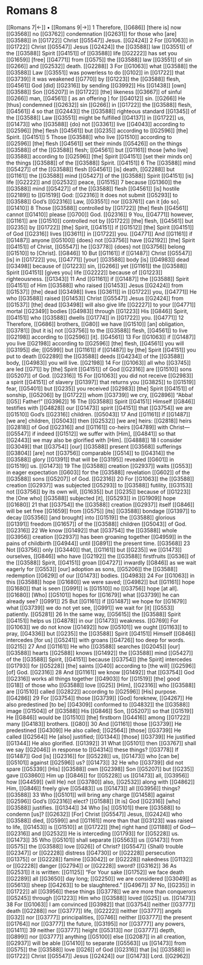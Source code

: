 # Romans 8
[[Romans 7|←]] • [[Romans 9|→]]
1 Therefore, [[G686]] [there is] now [[G3568]] no [[G3762]] condemnation [[G2631]] for those who [are] [[G3588]] in [[G1722]] Christ [[G5547]] Jesus. [[G2424]] 
2 For [[G1063]] in [[G1722]] Christ [[G5547]] Jesus [[G2424]] the [[G3588]] law [[G3551]] of the [[G3588]] Spirit [[G4151]] of [[G3588]] life [[G2222]] has set you [[G1659]] [free] [[G4771]] from [[G575]] the [[G3588]] law [[G3551]] of sin [[G266]] and [[G2532]] death. [[G2288]] 
3 For [[G1063]] what [[G3588]] the [[G3588]] Law [[G3551]] was powerless to do [[G102]] in [[G1722]] that [[G3739]] it was weakened [[G770]] by [[G1223]] the [[G3588]] flesh, [[G4561]] God [did] [[G2316]] by sending [[G3992]] His [[G1438]] [own] [[G3588]] Son [[G5207]] in [[G1722]] [the] likeness [[G3667]] of sinful [[G266]] man, [[G4561]] [ as an offering ] for [[G4012]] sin. [[G266]] He [thus] condemned [[G2632]] sin [[G266]] in [[G1722]] the [[G3588]] flesh, [[G4561]] 
4 so that [[G2443]] the [[G3588]] righteous standard [[G1345]] of the [[G3588]] Law [[G3551]] might be fulfilled [[G4137]] in [[G1722]] us, [[G1473]] who [[G3588]] {do} not [[G3361]] live [[G4043]] according to [[G2596]] [the] flesh [[G4561]] but [[G235]] according to [[G2596]] [the] Spirit. [[G4151]] 
5 Those [[G3588]] who live [[G1510]] according to [[G2596]] [the] flesh [[G4561]] set their minds [[G5426]] on the things [[G3588]] of the [[G3588]] flesh; [[G4561]] but [[G1161]] those [who live] [[G3588]] according to [[G2596]] [the] Spirit [[G4151]] [set their minds on] the things [[G3588]] of the [[G3588]] Spirit. [[G4151]] 
6 The [[G3588]] mind [[G5427]] of the [[G3588]] flesh [[G4561]] [is] death, [[G2288]] but [[G1161]] the [[G3588]] mind [[G5427]] of the [[G3588]] Spirit [[G4151]] [is] life [[G2222]] and [[G2532]] peace, [[G1515]] 
7 because [[G1360]] the [[G3588]] mind [[G5427]] of the [[G3588]] flesh [[G4561]] [is] hostile [[G2189]] to [[G1519]] God: [[G2316]] It does not submit [[G5293]] to [[G3588]] God’s [[G2316]] Law, [[G3551]] nor [[G3761]] can it [do so]. [[G1410]] 
8 Those [[G3588]] controlled by [[G1722]] [the] flesh [[G4561]] cannot [[G1410]] please [[G700]] God. [[G2316]] 
9 You, [[G4771]] however, [[G1161]] are [[G1510]] controlled not by [[G1722]] [the] flesh, [[G4561]] but [[G235]] by [[G1722]] [the] Spirit, [[G4151]] if [[G1512]] [the] Spirit [[G4151]] of God [[G2316]] lives [[G3611]] in [[G1722]] you. [[G4771]] And [[G1161]] if [[G1487]] anyone [[G5100]] {does} not [[G3756]] have [[G2192]] [the] Spirit [[G4151]] of Christ, [[G5547]] he [[G3778]] {does} not [[G3756]] belong [[G1510]] to [Christ]. [[G846]] 
10 But [[G1161]] if [[G1487]] Christ [[G5547]] [is] in [[G1722]] you, [[G4771]] [your] [[G3588]] body [is] [[G4983]] dead [[G3498]] because of [[G1223]] sin, [[G266]] yet [[G1161]] the [[G3588]] Spirit [[G4151]] [gives you] life [[G2222]] because of [[G1223]] righteousness. [[G1343]] 
11 And [[G1161]] if [[G1487]] the [[G3588]] Spirit [[G4151]] of Him [[G3588]] who raised [[G1453]] Jesus [[G2424]] from [[G1537]] [the] dead [[G3498]] lives [[G3611]] in [[G1722]] you, [[G4771]] He who [[G3588]] raised [[G1453]] Christ [[G5547]] Jesus [[G2424]] from [[G1537]] [the] dead [[G3498]] will also give life [[G2227]] to your [[G4771]] mortal [[G2349]] bodies [[G4983]] through [[G1223]] His [[G846]] Spirit, [[G4151]] who [[G3588]] dwells [[G1774]] in [[G1722]] you. [[G4771]] 
12 Therefore, [[G686]] brothers, [[G80]] we have [[G1510]] [an] obligation, [[G3781]] [but it is] not [[G3756]] to the [[G3588]] flesh, [[G4561]] to live [[G2198]] according to [[G2596]] [it]. [[G4561]] 
13 For [[G1063]] if [[G1487]] you live [[G2198]] according to [[G2596]] [the] flesh, [[G4561]] you will [[G3195]] die; [[G599]] but [[G1161]] if [[G1487]] by [the] Spirit [[G4151]] you put to death [[G2289]] the [[G3588]] deeds [[G4234]] of the [[G3588]] body, [[G4983]] you will live. [[G2198]] 
14 For [[G1063]] all who [[G3745]] are led [[G71]] by [the] Spirit [[G4151]] of God [[G2316]] are [[G1510]] sons [[G5207]] of God. [[G2316]] 
15 For [[G1063]] you did not receive [[G2983]] a spirit [[G4151]] of slavery [[G1397]] that returns you [[G3825]] to [[G1519]] fear, [[G5401]] but [[G235]] you received [[G2983]] [the] Spirit [[G4151]] of sonship, [[G5206]] by [[G1722]] whom [[G3739]] we cry, [[G2896]] “Abba! [[G5]] Father!” [[G3962]] 
16 The [[G3588]] Spirit [[G4151]] Himself [[G846]] testifies with [[G4828]] our [[G1473]] spirit [[G4151]] that [[G3754]] we are [[G1510]] God’s [[G2316]] children. [[G5043]] 
17 And [[G1161]] if [[G1487]] [we are] children, [[G5043]] then [[G2532]] [we are] heirs: [[G2818]] heirs [[G2818]] of God [[G2316]] and [[G1161]] co-heirs [[G4789]] with Christ— [[G5547]] if indeed [[G1512]] we suffer with [Him], [[G4841]] so that [[G2443]] we may also be glorified with [Him]. [[G4888]] 
18 I consider [[G3049]] that [[G3754]] [our] [[G3588]] present [[G3568]] sufferings [[G3804]] [are] not [[G3756]] comparable [[G514]] to [[G4314]] the [[G3588]] glory [[G1391]] that will be [[G3195]] revealed [[G601]] in [[G1519]] us. [[G1473]] 
19 The [[G3588]] creation [[G2937]] waits [[G553]] in eager expectation [[G603]] for the [[G3588]] revelation [[G602]] of the [[G3588]] sons [[G5207]] of God. [[G2316]] 
20 For [[G1063]] the [[G3588]] creation [[G2937]] was subjected [[G5293]] to [[G3588]] futility, [[G3153]] not [[G3756]] by its own will, [[G1635]] but [[G235]] because of [[G1223]] the [One who] [[G3588]] subjected [it], [[G5293]] in [[G1909]] hope [[G1680]] 
21 that [[G3754]] the [[G3588]] creation [[G2937]] itself [[G846]] will be set free [[G1659]] from [[G575]] [its] [[G3588]] bondage [[G1397]] to decay [[G5356]] [and brought] into [[G1519]] the [[G3588]] glorious [[G1391]] freedom [[G1657]] of the [[G3588]] children [[G5043]] of God. [[G2316]] 
22 We know [[G1492]] that [[G3754]] the [[G3588]] whole [[G3956]] creation [[G2937]] has been groaning together [[G4959]] in the pains of childbirth [[G4944]] until [[G891]] the present time. [[G3568]] 
23 Not [[G3756]] only [[G3440]] that, [[G1161]] but [[G235]] we [[G1473]] ourselves, [[G846]] who have [[G2192]] the [[G3588]] firstfruits [[G536]] of the [[G3588]] Spirit, [[G4151]] groan [[G4727]] inwardly [[G846]] as we wait eagerly for [[G553]] [our] adoption as sons, [[G5206]] the [[G3588]] redemption [[G629]] of our [[G1473]] bodies. [[G4983]] 
24 For [[G1063]] in this [[G3588]] hope [[G1680]] we were saved; [[G4982]] but [[G1161]] hope [[G1680]] that is seen [[G991]] is [[G1510]] no [[G3756]] hope [at all]. [[G1680]] [Who] [[G5101]] hopes for [[G1679]] what [[G3739]] he can already see? [[G991]] 
25 But [[G1161]] if [[G1487]] we hope for [[G1679]] what [[G3739]] we do not yet see, [[G991]] we wait for [it] [[G553]] patiently. [[G5281]] 
26 In the same way, [[G5615]] the [[G3588]] Spirit [[G4151]] helps us [[G4878]] in our [[G1473]] weakness. [[G769]] For [[G1063]] we do not know [[G1492]] how [[G5101]] we ought [[G1163]] to pray, [[G4336]] but [[G235]] the [[G3588]] Spirit [[G4151]] Himself [[G846]] intercedes [for us] [[G5241]] with groans [[G4726]] too deep for words. [[G215]] 
27 And [[G1161]] He who [[G3588]] searches [[G2045]] [our] [[G3588]] hearts [[G2588]] knows [[G1492]] the [[G3588]] mind [[G5427]] of the [[G3588]] Spirit, [[G4151]] because [[G3754]] [the Spirit] intercedes [[G1793]] for [[G5228]] [the] saints [[G40]] according to [the will] [[G2596]] [of] God. [[G2316]] 
28 And [[G1161]] we know [[G1492]] that [[G3754]] God [[G2316]] works all things together [[G4903]] for [[G1519]] [the] good [[G18]] of those who [[G3588]] love [[G25]] [Him], [[G2316]] who [[G3588]] are [[G1510]] called [[G2822]] according to [[G2596]] [His] purpose. [[G4286]] 
29 For [[G3754]] those [[G3739]] [God] foreknew, [[G4267]] He also predestined [to be] [[G4309]] conformed to [[G4832]] the [[G3588]] image [[G1504]] of [[G3588]] His [[G846]] Son, [[G5207]] so that [[G1519]] He [[G846]] would be [[G1510]] [the] firstborn [[G4416]] among [[G1722]] many [[G4183]] brothers. [[G80]] 
30 And [[G1161]] those [[G3739]] He predestined [[G4309]] He also called; [[G2564]] [those] [[G3739]] He called [[G2564]] He [also] justified; [[G1344]] [those] [[G3739]] He justified [[G1344]] He also glorified. [[G1392]] 
31 What [[G5101]] then [[G3767]] shall we say [[G2046]] in response to [[G4314]] these things? [[G3778]] If [[G1487]] God [is] [[G2316]] for [[G5228]] us, [[G1473]] who [can be] [[G5101]] against [[G2596]] us? [[G1473]] 
32 He who [[G3739]] did not spare [[G5339]] [His] [[G3588]] own [[G2398]] Son [[G5207]] but [[G235]] gave [[G3860]] Him up [[G846]] for [[G5228]] us [[G1473]] all, [[G3956]] how [[G4459]] {will He} not [[G3780]] also, [[G2532]] along with [[G4862]] Him, [[G846]] freely give [[G5483]] us [[G1473]] all [[G3956]] things? [[G3588]] 
33 Who [[G5101]] will bring any charge [[G1458]] against [[G2596]] God’s [[G2316]] elect? [[G1588]] [It is] God [[G2316]] [who] [[G3588]] justifies. [[G1344]] 
34 Who [is] [[G5101]] there [[G3588]] to condemn [us]? [[G2632]] [For] Christ [[G5547]] Jesus, [[G2424]] who [[G3588]] died, [[G599]] and [[G1161]] more than that [[G3123]] was raised to life, [[G1453]] is [[G1510]] at [[G1722]] [the] right hand [[G1188]] of God— [[G2316]] and [[G2532]] He is interceding [[G1793]] for [[G5228]] us. [[G1473]] 
35 Who [[G5101]] shall separate [[G5563]] us [[G1473]] from [[G575]] the [[G3588]] love [[G26]] of Christ? [[G5547]] {Shall} trouble [[G2347]] or [[G2228]] distress [[G4730]] or [[G2228]] persecution [[G1375]] or [[G2228]] famine [[G3042]] or [[G2228]] nakedness [[G1132]] or [[G2228]] danger [[G2794]] or [[G2228]] sword? [[G3162]] 
36 As [[G2531]] it is written: [[G1125]] “For Your sake [[G1752]] we face death [[G2289]] all [[G3650]] day long; [[G2250]] we are considered [[G3049]] as [[G5613]] sheep [[G4263]] to be slaughtered.” [[G4967]] 
37 No, [[G235]] in [[G1722]] all [[G3956]] these things [[G3778]] we are more than conquerors [[G5245]] through [[G1223]] Him who [[G3588]] loved [[G25]] us. [[G1473]] 
38 For [[G1063]] I am convinced [[G3982]] that [[G3754]] neither [[G3777]] death [[G2288]] nor [[G3777]] life, [[G2222]] neither [[G3777]] angels [[G32]] nor [[G3777]] principalities, [[G746]] neither [[G3777]] the present [[G1764]] nor [[G3777]] the future, [[G3195]] nor [[G3777]] any powers, [[G1411]] 
39 neither [[G3777]] height [[G5313]] nor [[G3777]] depth, [[G899]] nor [[G3777]] anything [[G5100]] else [[G2087]] in all creation, [[G2937]] will be able [[G1410]] to separate [[G5563]] us [[G1473]] from [[G575]] the [[G3588]] love [[G26]] of God [[G2316]] that [is] [[G3588]] in [[G1722]] Christ [[G5547]] Jesus [[G2424]] our [[G1473]] Lord. [[G2962]] 
